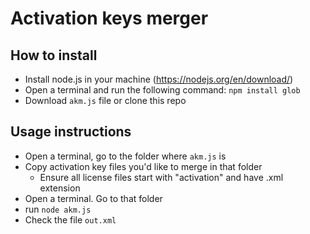 # Activation keys merger
## How to install
* Install node.js in your machine (https://nodejs.org/en/download/)
* Open a terminal and run the following command: `npm install glob`
* Download `akm.js` file or clone this repo

## Usage instructions
* Open a terminal, go to the folder where `akm.js` is
* Copy activation key files you'd like to merge in that folder 
  * Ensure all license files start with "activation" and have .xml extension
* Open a terminal. Go to that folder
* run `node akm.js`
* Check the file `out.xml`  

